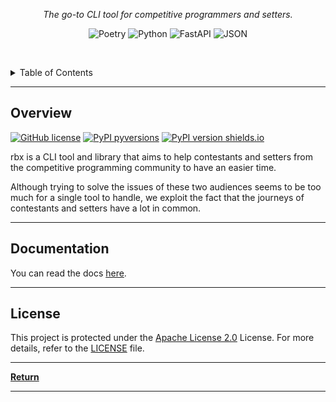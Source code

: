<p align="center">
    <em>The go-to CLI tool for competitive programmers and setters.</em>
</p>
<p align="center">
	<!-- loscal repository, no metadata badges. -->
<p>
<p align="center">
	<img src="https://img.shields.io/badge/Poetry-60A5FA.svg?style=default&logo=Poetry&logoColor=white" alt="Poetry">
	<img src="https://img.shields.io/badge/Python-3776AB.svg?style=default&logo=Python&logoColor=white" alt="Python">
	<img src="https://img.shields.io/badge/FastAPI-009688.svg?style=default&logo=FastAPI&logoColor=white" alt="FastAPI">
	<img src="https://img.shields.io/badge/JSON-000000.svg?style=default&logo=JSON&logoColor=white" alt="JSON">
</p>

<br><!-- TABLE OF CONTENTS -->
<details>
  <summary>Table of Contents</summary><br>

- [Overview](#overview)
- [Documentation](#documentation)
- [License](#license)
</details>
<hr>

##  Overview

<!--[![Usage video]](https://github.com/rsalesc/rbx/assets/4999965/111de01e-6cbd-495e-b8c2-4293921e49b3)-->

[![GitHub license](https://img.shields.io/github/license/rsalesc/rbx.svg)](https://github.com/rsalesc/rbx/blob/master/LICENSE)
[![PyPI pyversions](https://img.shields.io/pypi/pyversions/rbx.svg)](https://pypi.python.org/pypi/rbx/)
[![PyPI version shields.io](https://img.shields.io/pypi/v/rbx.svg)](https://pypi.python.org/pypi/rbx/)

rbx is a CLI tool and library that aims to help contestants and setters from the competitive programming community to have an easier time.

Although trying to solve the issues of these two audiences seems to be too much for a single tool to handle, we exploit the fact that the journeys of contestants and setters have a lot in common.

---

##  Documentation

You can read the docs [here](https://rsalesc.github.io/rbx/).

---

##  License

This project is protected under the [Apache License 2.0](http://www.apache.org/licenses/) License. For more details, refer to the [LICENSE](LICENSE) file.

---

[**Return**](#-overview)

---
